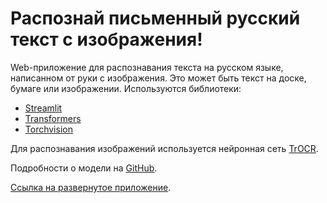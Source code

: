 # Распознай письменный русский текст с изображения!

Web-приложение для распознавания текста на русском языке, написанном от руки с изображения. Это может быть текст на доске, бумаге или изображении.
Используются библиотеки:

- [Streamlit](https://streamlit.io/)
- [Transformers]( https://huggingface.co/)
- [Torchvision](https://pytorch.org/vision/stable/index.html)

Для распознавания изображений используется нейронная сеть [TrOCR](https://huggingface.co/kazars24/trocr-base-handwritten-ru). 

Подробности о модели на [GitHub](https://github.com/microsoft/unilm/tree/master/trocr).

[Ссылка на развернутое приложение](https://yazolga-kanji-to-text-main-f0d9ge.streamlit.app/).
